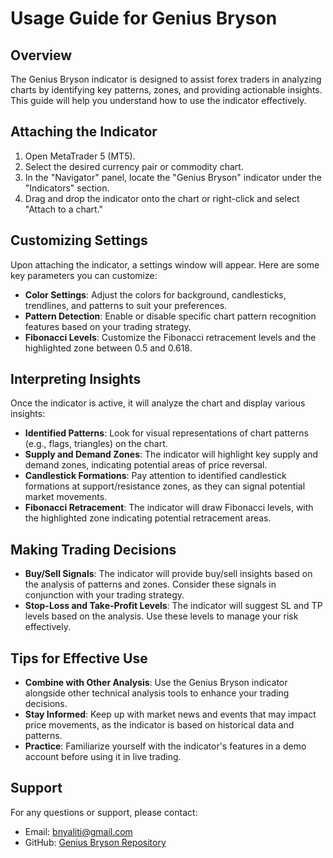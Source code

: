 # Usage Guide for Genius Bryson

## Overview
The Genius Bryson indicator is designed to assist forex traders in analyzing charts by identifying key patterns, zones, and providing actionable insights. This guide will help you understand how to use the indicator effectively.

## Attaching the Indicator
1. Open MetaTrader 5 (MT5).
2. Select the desired currency pair or commodity chart.
3. In the "Navigator" panel, locate the "Genius Bryson" indicator under the "Indicators" section.
4. Drag and drop the indicator onto the chart or right-click and select "Attach to a chart."

## Customizing Settings
Upon attaching the indicator, a settings window will appear. Here are some key parameters you can customize:

- **Color Settings**: Adjust the colors for background, candlesticks, trendlines, and patterns to suit your preferences.
- **Pattern Detection**: Enable or disable specific chart pattern recognition features based on your trading strategy.
- **Fibonacci Levels**: Customize the Fibonacci retracement levels and the highlighted zone between 0.5 and 0.618.

## Interpreting Insights
Once the indicator is active, it will analyze the chart and display various insights:

- **Identified Patterns**: Look for visual representations of chart patterns (e.g., flags, triangles) on the chart.
- **Supply and Demand Zones**: The indicator will highlight key supply and demand zones, indicating potential areas of price reversal.
- **Candlestick Formations**: Pay attention to identified candlestick formations at support/resistance zones, as they can signal potential market movements.
- **Fibonacci Retracement**: The indicator will draw Fibonacci levels, with the highlighted zone indicating potential retracement areas.

## Making Trading Decisions
- **Buy/Sell Signals**: The indicator will provide buy/sell insights based on the analysis of patterns and zones. Consider these signals in conjunction with your trading strategy.
- **Stop-Loss and Take-Profit Levels**: The indicator will suggest SL and TP levels based on the analysis. Use these levels to manage your risk effectively.

## Tips for Effective Use
- **Combine with Other Analysis**: Use the Genius Bryson indicator alongside other technical analysis tools to enhance your trading decisions.
- **Stay Informed**: Keep up with market news and events that may impact price movements, as the indicator is based on historical data and patterns.
- **Practice**: Familiarize yourself with the indicator's features in a demo account before using it in live trading.

## Support
For any questions or support, please contact:
- Email: bnyaliti@gmail.com
- GitHub: [Genius Bryson Repository](https://github.com/nyaliti/Genius_Bryson)
